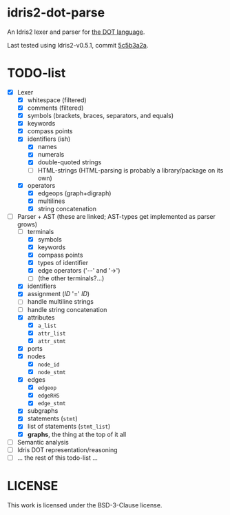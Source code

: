 # idris2-dot-parse

An Idris2 lexer and parser for
[the DOT language](https://graphviz.org/doc/info/lang.html).

Last tested using Idris2-v0.5.1, commit
[5c5b3a2a](https://github.com/idris-lang/Idris2/commit/5c5b3a2ae7daa4f35737955c39807c82ef741f59).

# TODO-list

- [x] Lexer
  - [x] whitespace (filtered)
  - [x] comments (filtered)
  - [x] symbols (brackets, braces, separators, and equals)
  - [x] keywords
  - [x] compass points
  - [x] identifiers (ish)
    - [x] names
    - [x] numerals
    - [x] double-quoted strings
    - [ ] HTML-strings (HTML-parsing is probably a library/package on its own)
  - [x] operators
    - [x] edgeops (graph+digraph)
    - [x] multilines
    - [x] string concatenation
- [ ] Parser + AST (these are linked; AST-types get implemented as parser grows)
  - [ ] terminals
    - [x] symbols
    - [x] keywords
    - [x] compass points
    - [x] types of identifier
    - [x] edge operators ('--' and '->')
    - [ ] (the other terminals?...)
  - [x] identifiers
  - [x] assignment (_ID_ '=' _ID_)
  - [ ] handle multiline strings
  - [ ] handle string concatenation
  - [x] attributes
    - [x] `a_list`
    - [x] `attr_list`
    - [x] `attr_stmt`
  - [x] ports
  - [x] nodes
    - [x] `node_id`
    - [x] `node_stmt`
  - [x] edges
    - [x] `edgeop`
    - [x] `edgeRHS`
    - [x] `edge_stmt`
  - [x] subgraphs
  - [x] statements (`stmt`)
  - [x] list of statements (`stmt_list`)
  - [x] **graphs**, the thing at the top of it all
- [ ] Semantic analysis
- [ ] Idris DOT representation/reasoning
- [ ] ... the rest of this todo-list ...

# LICENSE

This work is licensed under the BSD-3-Clause license.

